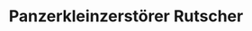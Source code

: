 ---
layout: product
title: "Panzerkleinzerstörer Rutscher"
price: "2600" 
desc: "Maketa"
img_path: "/assets/img/DW35007.jpg"
brand: "Das Werk"
available: false
special_offer: false
new: false
soon: true
cat: "010000"
subcat: "011100"
subsubcat: "0N/A"
sifra: "DW35007"
---